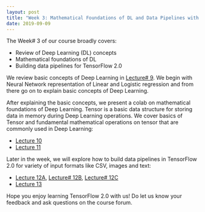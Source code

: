 ```yaml
---
layout: post
title: "Week 3: Mathematical Foundations of DL and Data Pipelines with TF"
date: 2019-09-09
---
```

The Week# 3 of our course broadly covers:
* Review of Deep Learning (DL) concepts
* Mathematical foundations of DL
* Building data pipelines for TensorFlow 2.0

We review basic concepts of Deep Learning in [Lecture# 9](https://www.youtube.com/watch?v=Tf9koajUwmo&list=PLOzRYVm0a65cTV_t0BYj-nV8VX_Me6Es3&index=9).
We begin with Neural Network representation of Linear and Logistic regression and from there go on to explain basic 
concepts of Deep Learning.

After explaining the basic concepts, we present a colab on mathematical foundations of Deep Learning.  Tensor is a 
basic data structure for storing data in memory during Deep Learning operations.  We cover basics of Tensor and fundamental mathematical operations on tensor that are commonly used in Deep Learning:
* [Lecture 10](https://youtu.be/dQ3GPQSwanY?list=PLOzRYVm0a65cTV_t0BYj-nV8VX_Me6Es3)
* [Lecture 11](https://youtu.be/2-aP2pPtzRE)

Later in the week, we will explore how to build data pipelines in TensorFlow 2.0 for variety of input formats like CSV, images and text:
* [Lecture 12A](https://youtu.be/cwKc7mOQHLI), [Lecture# 12B](https://youtu.be/M8wsn0VQjXE), [Lecture# 12C](https://youtu.be/bzbsUam_tyU)
* [Lecture 13](https://youtu.be/MNwFBWeXOAQ)

Hope you enjoy learning TensorFlow 2.0 with us! Do let us know your feedback and ask questions on the course forum.
